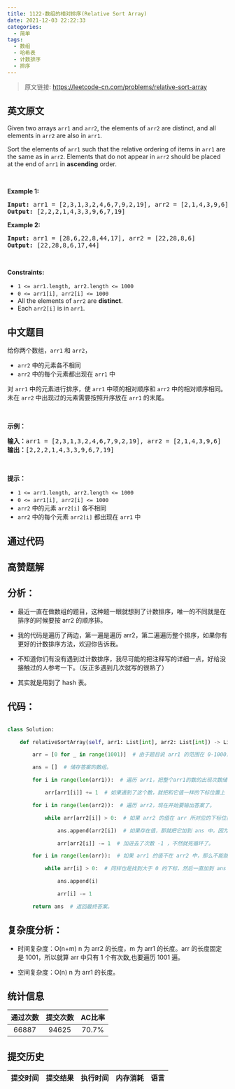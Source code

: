 ```yaml
---
title: 1122-数组的相对排序(Relative Sort Array)
date: 2021-12-03 22:22:33
categories:
  - 简单
tags:
  - 数组
  - 哈希表
  - 计数排序
  - 排序
---
```


> 原文链接: https://leetcode-cn.com/problems/relative-sort-array


## 英文原文
<div><p>Given two arrays <code>arr1</code> and <code>arr2</code>, the elements of <code>arr2</code> are distinct, and all elements in <code>arr2</code> are also in <code>arr1</code>.</p>

<p>Sort the elements of <code>arr1</code> such that the relative ordering of items in <code>arr1</code> are the same as in <code>arr2</code>. Elements that do not appear in <code>arr2</code> should be placed at the end of <code>arr1</code> in <strong>ascending</strong> order.</p>

<p>&nbsp;</p>
<p><strong>Example 1:</strong></p>

<pre>
<strong>Input:</strong> arr1 = [2,3,1,3,2,4,6,7,9,2,19], arr2 = [2,1,4,3,9,6]
<strong>Output:</strong> [2,2,2,1,4,3,3,9,6,7,19]
</pre>

<p><strong>Example 2:</strong></p>

<pre>
<strong>Input:</strong> arr1 = [28,6,22,8,44,17], arr2 = [22,28,8,6]
<strong>Output:</strong> [22,28,8,6,17,44]
</pre>

<p>&nbsp;</p>
<p><strong>Constraints:</strong></p>

<ul>
	<li><code>1 &lt;= arr1.length, arr2.length &lt;= 1000</code></li>
	<li><code>0 &lt;= arr1[i], arr2[i] &lt;= 1000</code></li>
	<li>All the elements of <code>arr2</code> are <strong>distinct</strong>.</li>
	<li>Each&nbsp;<code>arr2[i]</code> is in <code>arr1</code>.</li>
</ul>
</div>

## 中文题目
<div><p>给你两个数组，<code>arr1</code> 和 <code>arr2</code>，</p>

<ul>
	<li><code>arr2</code> 中的元素各不相同</li>
	<li><code>arr2</code> 中的每个元素都出现在 <code>arr1</code> 中</li>
</ul>

<p>对 <code>arr1</code> 中的元素进行排序，使 <code>arr1</code> 中项的相对顺序和 <code>arr2</code> 中的相对顺序相同。未在 <code>arr2</code> 中出现过的元素需要按照升序放在 <code>arr1</code> 的末尾。</p>

<p> </p>

<p><strong>示例：</strong></p>

<pre>
<strong>输入：</strong>arr1 = [2,3,1,3,2,4,6,7,9,2,19], arr2 = [2,1,4,3,9,6]
<strong>输出：</strong>[2,2,2,1,4,3,3,9,6,7,19]
</pre>

<p> </p>

<p><strong>提示：</strong></p>

<ul>
	<li><code>1 <= arr1.length, arr2.length <= 1000</code></li>
	<li><code>0 <= arr1[i], arr2[i] <= 1000</code></li>
	<li><code>arr2</code> 中的元素 <code>arr2[i]</code> 各不相同</li>
	<li><code>arr2</code> 中的每个元素 <code>arr2[i]</code> 都出现在 <code>arr1</code> 中</li>
</ul>
</div>

## 通过代码
<RecoDemo>
</RecoDemo>


## 高赞题解
## 分析：
- 最近一直在做数组的题目，这种题一眼就想到了计数排序，唯一的不同就是在排序的时候要按 arr2 的顺序排。
- 我的代码是遍历了两边，第一遍是遍历 arr2，第二遍遍历整个排序，如果你有更好的计数排序方法，欢迎你告诉我。
- 不知道你们有没有遇到过计数排序，我尽可能的把注释写的详细一点，好给没接触过的人参考一下。（反正多遇到几次就写的很熟了）
- 其实就是用到了 hash 表。

## 代码：
```python
class Solution:
    def relativeSortArray(self, arr1: List[int], arr2: List[int]) -> List[int]:
        arr = [0 for _ in range(1001)]  # 由于题目说 arr1 的范围在 0-1000，所以生成一个 1001 大小的数组用来存放每个数出现的次数。
        ans = []  # 储存答案的数组。
        for i in range(len(arr1)):  # 遍历 arr1，把整个arr1的数的出现次数储存在 arr 上，arr 的下标对应 arr1 的值，arr 的值对应 arr1 中值出现的次数。
            arr[arr1[i]] += 1  # 如果遇到了这个数，就把和它值一样的下标位置上 +1，表示这个数在这个下标 i 上出现了 1 次。
        for i in range(len(arr2)):  # 遍历 arr2，现在开始要输出答案了。
            while arr[arr2[i]] > 0:  # 如果 arr2 的值在 arr 所对应的下标位置出现次数大于 0，那么就说明 arr 中的这个位置存在值。
                ans.append(arr2[i])  # 如果存在值，那就把它加到 ans 中，因为要按 arr2 的顺序排序。
                arr[arr2[i]] -= 1  # 加进去了次数 -1 ，不然就死循环了。
        for i in range(len(arr)):  # 如果 arr1 的值不在 arr2 中，那么不能就这么结束了，因为题目说了如果不在，剩下的值按照升序排序。
            while arr[i] > 0:  # 同样也是找到大于 0 的下标，然后一直加到 ans 中，直到次数为 0。
                ans.append(i)
                arr[i] -= 1
        return ans  # 返回最终答案。
```

## 复杂度分析：
- 时间复杂度：O(n+m) n 为 arr2 的长度，m 为 arr1 的长度。arr 的长度固定是 1001，所以就算 arr 中只有 1 个有次数,也要遍历 1001 遍。
- 空间复杂度：O(n) n 为 arr1 的长度。

## 统计信息
| 通过次数 | 提交次数 | AC比率 |
| :------: | :------: | :------: |
|    66887    |    94625    |   70.7%   |

## 提交历史
| 提交时间 | 提交结果 | 执行时间 |  内存消耗  | 语言 |
| :------: | :------: | :------: | :--------: | :--------: |
